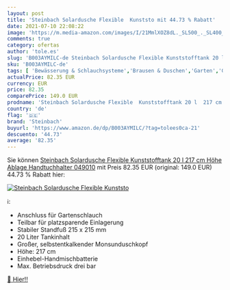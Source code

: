 ```yaml
---
layout: post
title: 'Steinbach Solardusche Flexible  Kunststo mit 44.73 % Rabatt'
date: 2021-07-10 22:08:22
image: 'https://m.media-amazon.com/images/I/21MmlXOZ8dL._SL500_._SL400_.jpg'
comments: true
category: ofertas
author: 'tole.es'
slug: 'B003AYMILC-de Steinbach Solardusche Flexible Kunststofftank 20 l 217 cm...'
sku: 'B003AYMILC-de'
tags: [ 'Bewässerung & Schlauchsysteme','Brausen & Duschen','Garten','Garten- & Bewässerungsgeräte','Regular Stores','Shops','steinbach', ]
actualPrice: 82.35 EUR
currency: EUR
price: 82.35
comparePrice: 149.0 EUR
prodname: 'Steinbach Solardusche Flexible  Kunststofftank 20 l  217 cm Höhe  Ablage  Handtuchhalter  049010'
country: 'de'
flag: '🇩🇪'
brand: 'Steinbach'
buyurl: 'https://www.amazon.de/dp/B003AYMILC/?tag=tolees0ca-21'
descuento: '44.73'
average: '82.35'
---
```


Sie können [Steinbach Solardusche Flexible  Kunststofftank 20 l  217 cm Höhe  Ablage  Handtuchhalter  049010](https://www.amazon.de/dp/B003AYMILC/?tag=tolees0ca-21) mit Preis 82.35 EUR (original: 149.0 EUR) 44.73 % Rabatt hier:

[![Steinbach Solardusche Flexible  Kunststo](https://m.media-amazon.com/images/I/21MmlXOZ8dL._SL500_._SL400_.jpg)](https://www.amazon.de/dp/B003AYMILC/?tag=tolees0ca-21)

ℹ️:

- Anschluss für Gartenschlauch
- Teilbar für platzsparende Einlagerung
- Stabiler Standfuß 215 x 215 mm
- 20 Liter Tankinhalt
- Großer, selbstentkalkender Monsunduschkopf
- Höhe: 217 cm
- Einhebel-Handmischbatterie
- Max. Betriebsdruck drei bar

[🛒 Hier!!](https://www.amazon.de/dp/B003AYMILC/?tag=tolees0ca-21)
